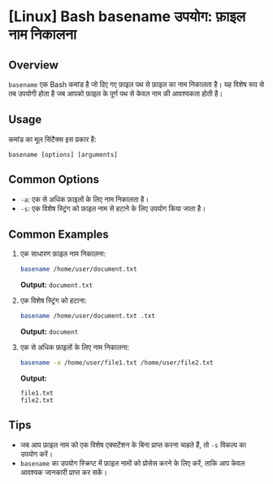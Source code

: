 # [Linux] Bash basename उपयोग: फ़ाइल नाम निकालना

## Overview
`basename` एक Bash कमांड है जो दिए गए फ़ाइल पथ से फ़ाइल का नाम निकालता है। यह विशेष रूप से तब उपयोगी होता है जब आपको फ़ाइल के पूर्ण पथ से केवल नाम की आवश्यकता होती है।

## Usage
कमांड का मूल सिंटैक्स इस प्रकार है:
```
basename [options] [arguments]
```

## Common Options
- `-a`: एक से अधिक फ़ाइलों के लिए नाम निकालता है।
- `-s`: एक विशेष स्ट्रिंग को फ़ाइल नाम से हटाने के लिए उपयोग किया जाता है।

## Common Examples
1. एक साधारण फ़ाइल नाम निकालना:
   ```bash
   basename /home/user/document.txt
   ```
   **Output:** `document.txt`

2. एक विशेष स्ट्रिंग को हटाना:
   ```bash
   basename /home/user/document.txt .txt
   ```
   **Output:** `document`

3. एक से अधिक फ़ाइलों के लिए नाम निकालना:
   ```bash
   basename -a /home/user/file1.txt /home/user/file2.txt
   ```
   **Output:**
   ```
   file1.txt
   file2.txt
   ```

## Tips
- जब आप फ़ाइल नाम को एक विशेष एक्सटेंशन के बिना प्राप्त करना चाहते हैं, तो `-s` विकल्प का उपयोग करें।
- `basename` का उपयोग स्क्रिप्ट में फ़ाइल नामों को प्रोसेस करने के लिए करें, ताकि आप केवल आवश्यक जानकारी प्राप्त कर सकें।